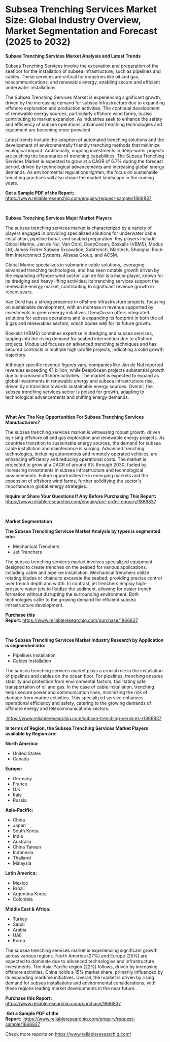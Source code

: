 <p><h1>Subsea Trenching Services Market Size: Global Industry Overview, Market Segmentation and Forecast (2025 to 2032)</h1></p><p><strong>Subsea Trenching Services Market Analysis and Latest Trends</strong></p>
<p><p>Subsea Trenching Services involve the excavation and preparation of the seafloor for the installation of subsea infrastructure, such as pipelines and cables. These services are critical for industries like oil and gas, telecommunications, and renewable energy, enabling secure and efficient underwater installations. </p><p>The Subsea Trenching Services Market is experiencing significant growth, driven by the increasing demand for subsea infrastructure due to expanding offshore exploration and production activities. The continual development of renewable energy sources, particularly offshore wind farms, is also contributing to market expansion. As industries seek to enhance the safety and efficiency of subsea operations, advanced trenching technologies and equipment are becoming more prevalent. </p><p>Latest trends include the adoption of automated trenching solutions and the development of environmentally friendly trenching methods that minimize ecological impact. Additionally, ongoing investments in deep-water projects are pushing the boundaries of trenching capabilities. The Subsea Trenching Services Market is expected to grow at a CAGR of 6.7% during the forecast period, driven by technological advancements and increasing global energy demands. As environmental regulations tighten, the focus on sustainable trenching practices will also shape the market landscape in the coming years.</p></p>
<p><strong>Get a Sample PDF of the Report:&nbsp;</strong> <a href="https://www.reliableresearchiq.com/enquiry/request-sample/1866837?utm_campaign=2883&utm_medium=2&utm_source=Github&utm_content=ia&utm_term=12042025&utm_id=subsea-trenching-services">https://www.reliableresearchiq.com/enquiry/request-sample/1866837</a></p>
<p>&nbsp;</p>
<p><strong>Subsea Trenching Services Major Market Players</strong></p>
<p><p>The subsea trenching services market is characterized by a variety of players engaged in providing specialized solutions for underwater cable installation, pipeline burial, and seabed preparation. Key players include Global Marine, Jan de Nul, Van Oord, DeepOcean, Boskalis (VBMS), Modus Ltd, James Fisher Subsea Excavation, Subtrench, Maritech, Shanghai Rock-firm Interconnect Systems, Allseas Group, and ACSM.</p><p>Global Marine specializes in submarine cable solutions, leveraging advanced trenching technologies, and has seen notable growth driven by the expanding offshore wind sector. Jan de Nul is a major player, known for its dredging and heavy lifting activities; its trenching services support the renewable energy market, contributing to significant revenue growth in recent years.</p><p>Van Oord has a strong presence in offshore infrastructure projects, focusing on sustainable development, with an increase in revenue supported by investments in green energy initiatives. DeepOcean offers integrated solutions for subsea operations and is expanding its footprint in both the oil & gas and renewables sectors, which bodes well for its future growth.</p><p>Boskalis (VBMS) combines expertise in dredging and subsea services, tapping into the rising demand for seabed intervention due to offshore projects. Modus Ltd focuses on advanced trenching techniques and has secured contracts in multiple high-profile projects, indicating a solid growth trajectory.</p><p>Although specific revenue figures vary, companies like Jan de Nul reported revenues exceeding €1 billion, while DeepOcean projects substantial growth due to increased offshore activities. The market is expected to expand as global investments in renewable energy and subsea infrastructure rise, driven by a transition towards sustainable energy sources. Overall, the subsea trenching services sector is poised for growth, adapting to technological advancements and shifting energy demands.</p></p>
<p>&nbsp;</p>
<p><strong>What Are The Key Opportunities For Subsea Trenching Services Manufacturers?</strong></p>
<p><p>The subsea trenching services market is witnessing robust growth, driven by rising offshore oil and gas exploration and renewable energy projects. As countries transition to sustainable energy sources, the demand for subsea cable installation and maintenance is surging. Advanced trenching technologies, including autonomous and remotely operated vehicles, are enhancing efficiency and reducing operational costs. The market is projected to grow at a CAGR of around 6% through 2030, fueled by increasing investments in subsea infrastructure and technological advancements. Future opportunities lie in emerging markets and the expansion of offshore wind farms, further solidifying the sector's importance in global energy strategies.</p></p>
<p><strong>Inquire or Share Your Questions If Any Before Purchasing This Report:</strong> <a href="https://www.reliableresearchiq.com/enquiry/pre-order-enquiry/1866837?utm_campaign=2883&utm_medium=2&utm_source=Github&utm_content=ia&utm_term=12042025&utm_id=subsea-trenching-services">https://www.reliableresearchiq.com/enquiry/pre-order-enquiry/1866837</a></p>
<p>&nbsp;</p>
<p><strong>Market Segmentation</strong></p>
<p><strong>The Subsea Trenching Services Market Analysis by types is segmented into:</strong></p>
<p><ul><li>Mechanical Trenchers</li><li>Jet Trenchers</li></ul></p>
<p><p>The subsea trenching services market involves specialized equipment designed to create trenches on the seabed for various applications, including cable and pipeline installation. Mechanical trenchers utilize rotating blades or chains to excavate the seabed, providing precise control over trench depth and width. In contrast, jet trenchers employ high-pressure water jets to fluidize the sediment, allowing for easier trench formation without disrupting the surrounding environment. Both technologies cater to the growing demand for efficient subsea infrastructure development.</p></p>
<p><strong>Purchase this Report:&nbsp;</strong><a href="https://www.reliableresearchiq.com/purchase/1866837?utm_campaign=2883&utm_medium=2&utm_source=Github&utm_content=ia&utm_term=12042025&utm_id=subsea-trenching-services">https://www.reliableresearchiq.com/purchase/1866837</a></p>
<p>&nbsp;</p>
<p><strong>The Subsea Trenching Services Market Industry Research by Application is segmented into:</strong></p>
<p><ul><li>Pipelines Installation</li><li>Cables Installation</li></ul></p>
<p><p>The subsea trenching services market plays a crucial role in the installation of pipelines and cables on the ocean floor. For pipelines, trenching ensures stability and protection from environmental factors, facilitating safe transportation of oil and gas. In the case of cable installation, trenching helps secure power and communication lines, minimizing the risk of damage from marine activities. This specialized service enhances operational efficiency and safety, catering to the growing demands of offshore energy and telecommunications sectors.</p></p>
<p><a href="https://www.reliableresearchiq.com/subsea-trenching-services-r1866837?utm_campaign=2883&utm_medium=2&utm_source=Github&utm_content=ia&utm_term=12042025&utm_id=subsea-trenching-services">&nbsp;https://www.reliableresearchiq.com/subsea-trenching-services-r1866837</a></p>
<p><strong>In terms of Region, the Subsea Trenching Services Market Players available by Region are:</strong></p>
<p>
    <p> <strong> North America: </strong>
        <ul>
            <li>United States</li>
            <li>Canada</li>
        </ul>
        </p> 
    <p> <strong> Europe: </strong>
        <ul>
            <li>Germany</li>
            <li>France</li>
            <li>U.K.</li>
            <li>Italy</li>
            <li>Russia</li>
        </ul>
        </p> 
    <p> <strong> Asia-Pacific: </strong>
        <ul>
            <li>China</li>
            <li>Japan</li>
            <li>South Korea</li>
            <li>India</li>
            <li>Australia</li>
            <li>China Taiwan</li>
            <li>Indonesia</li>
            <li>Thailand</li>
            <li>Malaysia</li>
        </ul>
        </p> 
    <p> <strong> Latin America: </strong>
        <ul>
            <li>Mexico</li>
            <li>Brazil</li>
            <li>Argentina Korea</li>
            <li>Colombia</li>
        </ul>
        </p> 
    <p> <strong> Middle East & Africa: </strong>
        <ul>
            <li>Turkey</li>
            <li>Saudi</li>
            <li>Arabia</li>
            <li>UAE</li>
            <li>Korea</li>
        </ul>
    </p>
    </p>
<p><p>The subsea trenching services market is experiencing significant growth across various regions. North America (27%) and Europe (25%) are expected to dominate due to advanced technologies and infrastructure investments. The Asia-Pacific region (22%) follows, driven by increasing offshore activities. China holds a 15% market share, primarily influenced by its expanding maritime initiatives. Overall, the market is driven by rising demand for subsea installations and environmental considerations, with these regions leading market developments in the near future.</p></p>
<p><strong>Purchase this Report: </strong><a href="https://www.reliableresearchiq.com/purchase/1866837?utm_campaign=2883&utm_medium=2&utm_source=Github&utm_content=ia&utm_term=12042025&utm_id=subsea-trenching-services">https://www.reliableresearchiq.com/purchase/1866837</a></p>
<p>&nbsp;<strong>Get a Sample PDF of the Report:&nbsp;&nbsp;</strong><a href="https://www.reliableresearchiq.com/enquiry/request-sample/1866837?utm_campaign=2883&utm_medium=2&utm_source=Github&utm_content=ia&utm_term=12042025&utm_id=subsea-trenching-services">https://www.reliableresearchiq.com/enquiry/request-sample/1866837</a></p>
<p><strong></strong></p>
<p>Check more reports on <a href="https://www.reliableresearchiq.com/?utm_campaign=2883&utm_medium=2&utm_source=Github&utm_content=ia&utm_term=12042025&utm_id=subsea-trenching-services">https://www.reliableresearchiq.com/</a></p>